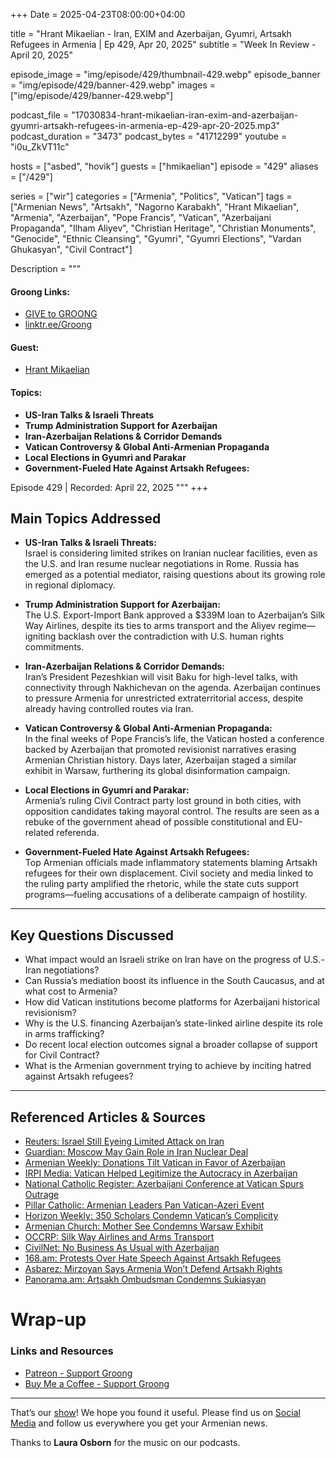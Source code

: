 +++
Date = 2025-04-23T08:00:00+04:00

title = "Hrant Mikaelian - Iran, EXIM and Azerbaijan, Gyumri, Artsakh Refugees in Armenia | Ep 429, Apr 20, 2025"
subtitle = "Week In Review - April 20, 2025"

episode_image = "img/episode/429/thumbnail-429.webp"
episode_banner = "img/episode/429/banner-429.webp"
images = ["img/episode/429/banner-429.webp"]

podcast_file = "17030834-hrant-mikaelian-iran-exim-and-azerbaijan-gyumri-artsakh-refugees-in-armenia-ep-429-apr-20-2025.mp3"
podcast_duration = "3473"
podcast_bytes = "41712299"
youtube = "i0u_ZkVT11c"

hosts = ["asbed", "hovik"]
guests = ["hmikaelian"]
episode = "429"
aliases = ["/429"]

series = ["wir"]
categories = ["Armenia", "Politics", "Vatican"]
tags = ["Armenian News", "Artsakh", "Nagorno Karabakh", "Hrant Mikaelian", "Armenia", "Azerbaijan", "Pope Francis", "Vatican", "Azerbaijani Propaganda", "Ilham Aliyev", "Christian Heritage", "Christian Monuments", "Genocide", "Ethnic Cleansing", "Gyumri", "Gyumri Elections", "Vardan Ghukasyan", "Civil Contract"]

Description = """

#### Groong Links:
* [GIVE to GROONG](https://podcasts.groong.org/donate)
* [linktr.ee/Groong](https://linktr.ee/groong)

#### Guest:
* [Hrant Mikaelian](/guest/hmikaelian)

#### Topics:
- **US-Iran Talks & Israeli Threats**
- **Trump Administration Support for Azerbaijan**
- **Iran-Azerbaijan Relations & Corridor Demands**
- **Vatican Controversy & Global Anti-Armenian Propaganda**
- **Local Elections in Gyumri and Parakar**
- **Government-Fueled Hate Against Artsakh Refugees:**

Episode 429 | Recorded: April 22, 2025 """
+++

## **Main Topics Addressed**

- **US-Iran Talks & Israeli Threats:**  
  Israel is considering limited strikes on Iranian nuclear facilities, even as the U.S. and Iran resume nuclear negotiations in Rome. Russia has emerged as a potential mediator, raising questions about its growing role in regional diplomacy.

- **Trump Administration Support for Azerbaijan:**  
  The U.S. Export-Import Bank approved a $339M loan to Azerbaijan’s Silk Way Airlines, despite its ties to arms transport and the Aliyev regime—igniting backlash over the contradiction with U.S. human rights commitments.

- **Iran-Azerbaijan Relations & Corridor Demands:**  
  Iran’s President Pezeshkian will visit Baku for high-level talks, with connectivity through Nakhichevan on the agenda. Azerbaijan continues to pressure Armenia for unrestricted extraterritorial access, despite already having controlled routes via Iran.

- **Vatican Controversy & Global Anti-Armenian Propaganda:**  
  In the final weeks of Pope Francis’s life, the Vatican hosted a conference backed by Azerbaijan that promoted revisionist narratives erasing Armenian Christian history. Days later, Azerbaijan staged a similar exhibit in Warsaw, furthering its global disinformation campaign.

- **Local Elections in Gyumri and Parakar:**  
  Armenia’s ruling Civil Contract party lost ground in both cities, with opposition candidates taking mayoral control. The results are seen as a rebuke of the government ahead of possible constitutional and EU-related referenda.

- **Government-Fueled Hate Against Artsakh Refugees:**  
  Top Armenian officials made inflammatory statements blaming Artsakh refugees for their own displacement. Civil society and media linked to the ruling party amplified the rhetoric, while the state cuts support programs—fueling accusations of a deliberate campaign of hostility.

---

## **Key Questions Discussed**

- What impact would an Israeli strike on Iran have on the progress of U.S.-Iran negotiations?  
- Can Russia’s mediation boost its influence in the South Caucasus, and at what cost to Armenia?  
- How did Vatican institutions become platforms for Azerbaijani historical revisionism?  
- Why is the U.S. financing Azerbaijan’s state-linked airline despite its role in arms trafficking?  
- Do recent local election outcomes signal a broader collapse of support for Civil Contract?  
- What is the Armenian government trying to achieve by inciting hatred against Artsakh refugees?

---

## **Referenced Articles & Sources**

- [Reuters: Israel Still Eyeing Limited Attack on Iran](https://www.reuters.com/world/middle-east/israel-still-eyeing-limited-attack-irans-nuclear-facilities-2025-04-19/)  
- [Guardian: Moscow May Gain Role in Iran Nuclear Deal](https://www.theguardian.com/world/2025/apr/20/moscow-may-gain-key-role-in-iran-nuclear-deal-as-us-talks-progress)  
- [Armenian Weekly: Donations Tilt Vatican in Favor of Azerbaijan](https://armenianweekly.com/2024/05/21/donations-tilt-vatican-in-favor-of-azerbaijan/)  
- [IRPI Media: Vatican Helped Legitimize the Autocracy in Azerbaijan](https://irpimedia.irpi.eu/en-how-the-vatican-helped-legitimize-the-autocracy-in-azerbaijanen/)  
- [National Catholic Register: Azerbaijani Conference at Vatican Spurs Outrage](https://www.ncregister.com/commentaries/gregorian-azerbaijan-conference)  
- [Pillar Catholic: Armenian Leaders Pan Vatican-Azeri Event](https://www.pillarcatholic.com/p/armenian-leaders-pan-vatican-azeri)  
- [Horizon Weekly: 350 Scholars Condemn Vatican’s Complicity](https://horizonweekly.ca/en/over-350-scholars-condemn-vaticans-complicity-in-azerbaijans-erasure-of-armenian-heritage/)  
- [Armenian Church: Mother See Condemns Warsaw Exhibit](https://www.armenianchurch.org/en/news/%E2%80%8B%E2%80%8Bmother-see-condemns-the-organization-of-the-western-azerbaijan-exhibition-in-warsaw/11800)  
- [OCCRP: Silk Way Airlines and Arms Transport](https://www.occrp.org/en/investigations/the-aviation-complex-that-transports-weapons-for-azerbaijan)  
- [CivilNet: No Business As Usual with Azerbaijan](https://www.civilnet.am/en/news/757077/no-business-as-usual-with-azerbaijan-until-progress-on-peace-with-armenia-says-us/)  
- [168.am: Protests Over Hate Speech Against Artsakh Refugees](https://168.am/2025/04/20/2202876.html)  
- [Asbarez: Mirzoyan Says Armenia Won’t Defend Artsakh Rights](https://asbarez.com/yerevan-wont-defend-artsakh-armenians-rights-because-they-dont-live-there-mirzoyan-says/)  
- [Panorama.am: Artsakh Ombudsman Condemns Sukiasyan](https://www.panorama.am/en/news/2025/04/18/Artsakh-ombudsman/3129377)  


# Wrap-up

### **Links and Resources**

* [Patreon - Support Groong](https://www.patreon.com/ann_groong)
* [Buy Me a Coffee - Support Groong](https://www.buymeacoffee.com/groong)

---

That’s our [show](https://podcasts.groong.org/)! We hope you found it useful. Please find us on [Social Media](https://linktr.ee/groong) and follow us everywhere you get your Armenian news.

Thanks to **Laura Osborn** for the music on our podcasts.
